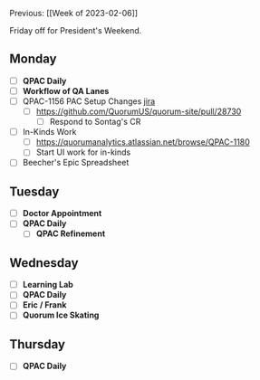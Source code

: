 Previous: [[Week of 2023-02-06]]

Friday off for President's Weekend.

## Monday
- [ ] **QPAC Daily**
- [ ] **Workflow of QA Lanes**
- [ ] QPAC-1156 PAC Setup Changes [jira](https://quorumanalytics.atlassian.net/browse/QPAC-1156)
	- [ ] https://github.com/QuorumUS/quorum-site/pull/28730
		- [ ] Respond to Sontag's CR
- [ ] In-Kinds Work
	- [ ] https://quorumanalytics.atlassian.net/browse/QPAC-1180
	- [ ] Start UI work for in-kinds
- [ ] Beecher's Epic Spreadsheet

## Tuesday
- [ ] **Doctor Appointment**
- [ ] **QPAC Daily**
	- [ ] **QPAC Refinement**

## Wednesday
- [ ] **Learning Lab**
- [ ] **QPAC Daily**
- [ ] **Eric / Frank**
- [ ] **Quorum Ice Skating**

## Thursday
- [ ] **QPAC Daily**
